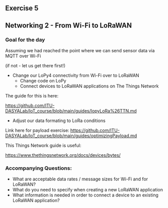 ## Exercise 5
## Networking 2 - From Wi-Fi to LoRaWAN

### Goal for the day

Assuming we had reached the point where we can send sensor data via MQTT over Wi-Fi

(if not - let us get there first!)

  * Change our LoPy4 connectivity from Wi-Fi over to LoRaWAN
    * Change code on LoPy
    * Connect devices to LoRaWAN applications on The Things Network
    
The guide for this is here:

https://github.com/ITU-DASYALab/IoT_course/blob/main/guides/lopyLoRa%26TTN.md 
    
   
  * Adjust our data formating to LoRa conditions
  
Link here for payload exercise: https://github.com/ITU-DASYALab/IoT_course/blob/main/guides/optimizingPayload.md

This Things Network guide is useful:

https://www.thethingsnetwork.org/docs/devices/bytes/


### Accompanying Questions:

- What are acceptable data rates / message sizes for Wi-Fi and for LoRaWAN?
- What do you need to specify when creating a new LoRaWAN application
- What information is needed in order to connect a device to an existing LoRaWAN application?
